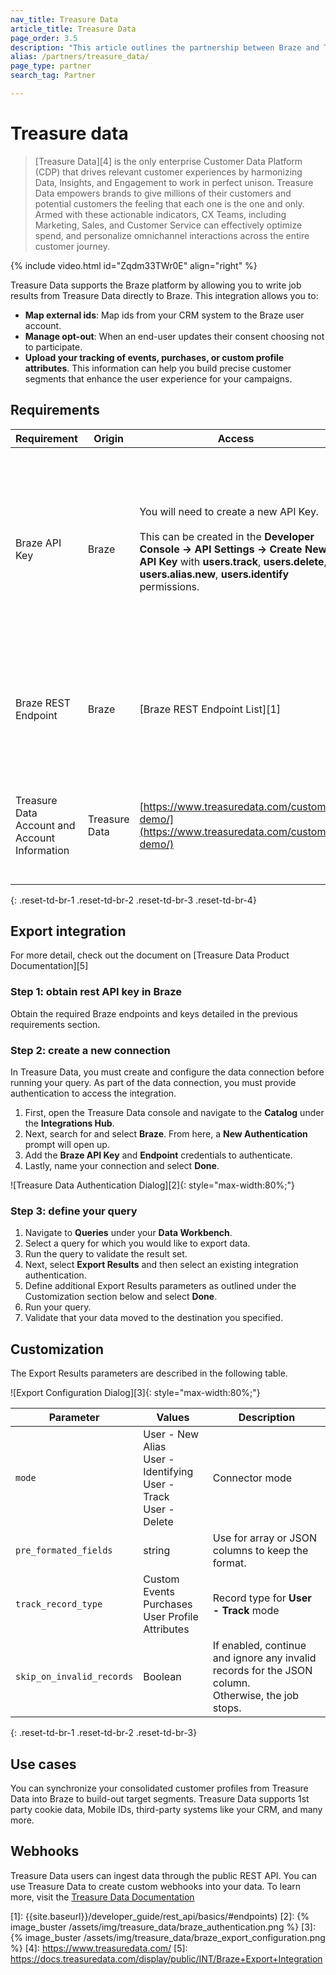 ```yaml
---
nav_title: Treasure Data
article_title: Treasure Data
page_order: 3.5
description: "This article outlines the partnership between Braze and Treasure, an enterprise customer data platform that allows you to write job results from Treasure Data directly to Braze."
alias: /partners/treasure_data/
page_type: partner
search_tag: Partner

---
```


# Treasure data

> [Treasure Data][4] is the only enterprise Customer Data Platform (CDP) that drives relevant customer experiences by harmonizing Data, Insights, and Engagement to work in perfect unison. Treasure Data empowers brands to give millions of their customers and potential customers the feeling that each one is the one and only. Armed with these actionable indicators, CX Teams, including Marketing, Sales, and Customer Service can effectively optimize spend, and personalize omnichannel interactions across the entire customer journey.

{% include video.html id="Zqdm33TWr0E" align="right" %}

Treasure Data supports the Braze platform by allowing you to write job results from Treasure Data directly to Braze. This integration allows you to:
* __Map external ids__: Map ids from your CRM system to the Braze user account. 
* __Manage opt-out__: When an end-user updates their consent choosing not to participate.
* __Upload your tracking of events, purchases, or custom profile attributes__. This information can help you build precise customer segments that enhance the user experience for your campaigns.

## Requirements

| Requirement | Origin | Access | Description |
|---|---|---|---|
| Braze API Key | Braze | You will need to create a new API Key.<br><br>This can be created in the __Developer Console -> API Settings -> Create New API Key__ with __users.track__, __users.delete__, __users.alias.new__, __users.identify__ permissions. | These API keys support the current feature to synchronize Treasure Data profiles to Braze, including: mapping external IDs, Upload Tracking, and opt-out  |
| Braze REST Endpoint | Braze | [Braze REST Endpoint List][1] | Your REST Endpoint URL. Your endpoint will depend on the Braze URL for your instance. |
| Treasure Data Account and Account Information | Treasure Data | [https://www.treasuredata.com/custom-demo/](https://www.treasuredata.com/custom-demo/) | You must have an active Treasure Data account to utilize their services with Braze |
{: .reset-td-br-1 .reset-td-br-2 .reset-td-br-3  .reset-td-br-4}

## Export integration

For more detail, check out the document on [Treasure Data Product Documentation][5]

### Step 1: obtain rest API key in Braze

Obtain the required Braze endpoints and keys detailed in the previous requirements section. 

### Step 2: create a new connection
In Treasure Data, you must create and configure the data connection before running your query. As part of the data connection, you must provide authentication to access the integration.

1. First, open the Treasure Data console and navigate to the __Catalog__ under the __Integrations Hub__.
2. Next, search for and select __Braze__. From here, a __New Authentication__ prompt will open up.
3. Add the __Braze API Key__ and __Endpoint__ credentials to authenticate.
4. Lastly, name your connection and select __Done__.

![Treasure Data Authentication Dialog][2]{: style="max-width:80%;"}

### Step 3: define your query
1. Navigate to __Queries__ under your __Data Workbench__.
2. Select a query for which you would like to export data.
3. Run the query to validate the result set.
4. Next, select __Export Results__ and then select an existing integration authentication.
5. Define additional Export Results parameters as outlined under the Customization section below and select __Done__.
6. Run your query.
7. Validate that your data moved to the destination you specified.

## Customization

The Export Results parameters are described in the following table.

![Export Configuration Dialog][3]{: style="max-width:80%;"}

| Parameter | Values | Description |
|---|---|---|
| `mode` | User - New Alias<br>User - Identifying<br>User - Track<br>User - Delete | Connector mode |
| `pre_formated_fields` | string | Use for array or JSON columns to keep the format. |
| `track_record_type` | Custom Events<br>Purchases<br>User Profile Attributes| Record type for __User - Track__ mode |
| `skip_on_invalid_records` | Boolean | If enabled, continue and ignore any invalid records for the JSON column. <br> Otherwise, the job stops. |
{: .reset-td-br-1 .reset-td-br-2 .reset-td-br-3}

## Use cases

You can synchronize your consolidated customer profiles from Treasure Data into Braze to build-out target segments. Treasure Data supports 1st party cookie data, Mobile IDs, third-party systems like your CRM, and many more.

## Webhooks

Treasure Data users can ingest data through the public REST API. You can use Treasure Data to create custom webhooks into your data. To learn more, visit the [Treasure Data Documentation][6]

[6]: https://docs.treasuredata.com/display/public/PD/Postback+API
[1]: {{site.baseurl}}/developer_guide/rest_api/basics/#endpoints)
[2]: {% image_buster /assets/img/treasure_data/braze_authentication.png %}
[3]: {% image_buster /assets/img/treasure_data/braze_export_configuration.png %}
[4]: https://www.treasuredata.com/
[5]: https://docs.treasuredata.com/display/public/INT/Braze+Export+Integration
